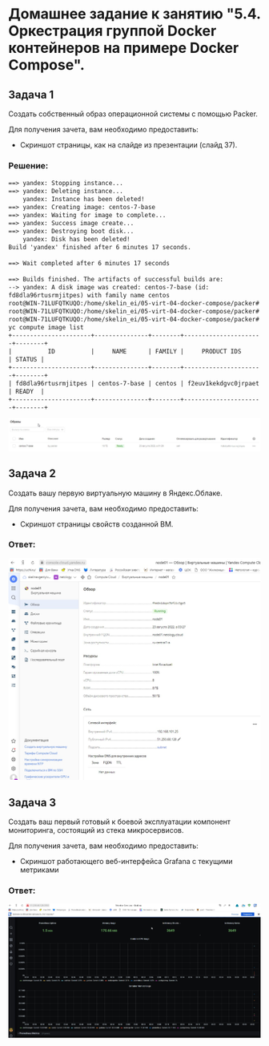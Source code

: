 # Домашнее задание к занятию "5.4. Оркестрация группой Docker контейнеров на примере Docker Compose".
## Задача 1
Создать собственный образ операционной системы с помощью Packer.

Для получения зачета, вам необходимо предоставить:

* Скриншот страницы, как на слайде из презентации (слайд 37).

### Решение:
```shell
==> yandex: Stopping instance...
==> yandex: Deleting instance...
    yandex: Instance has been deleted!
==> yandex: Creating image: centos-7-base
==> yandex: Waiting for image to complete...
==> yandex: Success image create...
==> yandex: Destroying boot disk...
    yandex: Disk has been deleted!
Build 'yandex' finished after 6 minutes 17 seconds.

==> Wait completed after 6 minutes 17 seconds

==> Builds finished. The artifacts of successful builds are:
--> yandex: A disk image was created: centos-7-base (id: fd8dla96rtusrmjitpes) with family name centos
root@WIN-71LUFQTKUQO:/home/skelin_ei/05-virt-04-docker-compose/packer#
root@WIN-71LUFQTKUQO:/home/skelin_ei/05-virt-04-docker-compose/packer#
root@WIN-71LUFQTKUQO:/home/skelin_ei/05-virt-04-docker-compose/packer# yc compute image list
+----------------------+---------------+--------+----------------------+--------+
|          ID          |     NAME      | FAMILY |     PRODUCT IDS      | STATUS |
+----------------------+---------------+--------+----------------------+--------+
| fd8dla96rtusrmjitpes | centos-7-base | centos | f2euv1kekdgvc0jrpaet | READY  |
+----------------------+---------------+--------+----------------------+--------+
```

![Образы](img/image.jpg)

## Задача 2
Создать вашу первую виртуальную машину в Яндекс.Облаке.

Для получения зачета, вам необходимо предоставить:

* Скриншот страницы свойств созданной ВМ.

### Ответ: 
![Свойства виртуальной машины](img/vm.jpg)

## Задача 3
Создать ваш первый готовый к боевой эксплуатации компонент мониторинга, состоящий из стека микросервисов.

Для получения зачета, вам необходимо предоставить:

* Скриншот работающего веб-интерфейса Grafana с текущими метриками

### Ответ:
![Grafana](img/graphana.jpg)
